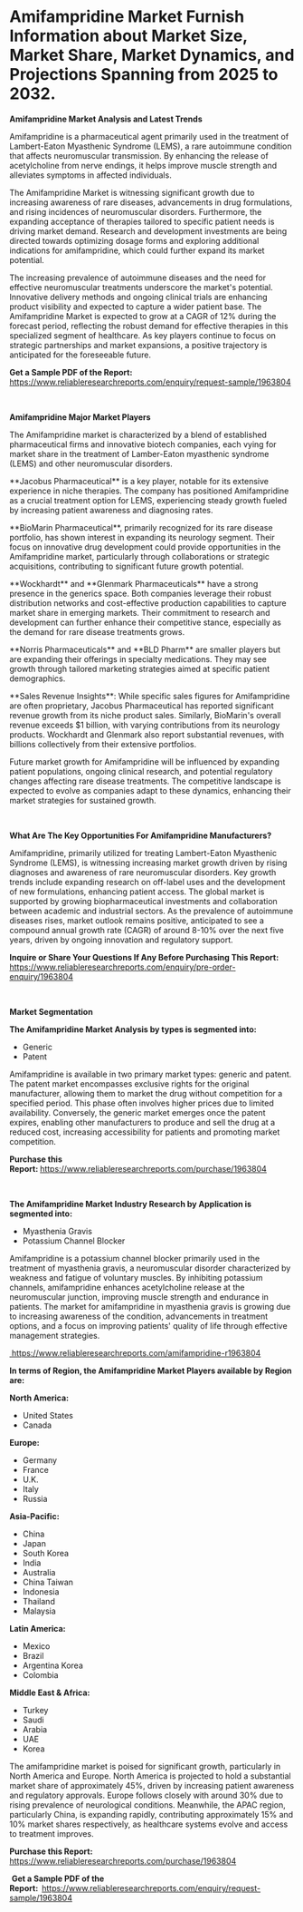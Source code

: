 <p><h1>Amifampridine Market Furnish Information about Market Size, Market Share, Market Dynamics, and Projections Spanning from 2025 to 2032.</h1></p><p><strong>Amifampridine Market Analysis and Latest Trends</strong></p>
<p><p>Amifampridine is a pharmaceutical agent primarily used in the treatment of Lambert-Eaton Myasthenic Syndrome (LEMS), a rare autoimmune condition that affects neuromuscular transmission. By enhancing the release of acetylcholine from nerve endings, it helps improve muscle strength and alleviates symptoms in affected individuals. </p><p>The Amifampridine Market is witnessing significant growth due to increasing awareness of rare diseases, advancements in drug formulations, and rising incidences of neuromuscular disorders. Furthermore, the expanding acceptance of therapies tailored to specific patient needs is driving market demand. Research and development investments are being directed towards optimizing dosage forms and exploring additional indications for amifampridine, which could further expand its market potential.</p><p>The increasing prevalence of autoimmune diseases and the need for effective neuromuscular treatments underscore the market's potential. Innovative delivery methods and ongoing clinical trials are enhancing product visibility and expected to capture a wider patient base. The Amifampridine Market is expected to grow at a CAGR of 12% during the forecast period, reflecting the robust demand for effective therapies in this specialized segment of healthcare. As key players continue to focus on strategic partnerships and market expansions, a positive trajectory is anticipated for the foreseeable future.</p></p>
<p><strong>Get a Sample PDF of the Report:&nbsp;</strong> <a href="https://www.reliableresearchreports.com/enquiry/request-sample/1963804?utm_campaign=3441&utm_medium=2&utm_source=Github&utm_content=ia&utm_term=19042025&utm_id=amifampridine">https://www.reliableresearchreports.com/enquiry/request-sample/1963804</a></p>
<p>&nbsp;</p>
<p><strong>Amifampridine Major Market Players</strong></p>
<p><p>The Amifampridine market is characterized by a blend of established pharmaceutical firms and innovative biotech companies, each vying for market share in the treatment of Lamber-Eaton myasthenic syndrome (LEMS) and other neuromuscular disorders.</p><p>**Jacobus Pharmaceutical** is a key player, notable for its extensive experience in niche therapies. The company has positioned Amifampridine as a crucial treatment option for LEMS, experiencing steady growth fueled by increasing patient awareness and diagnosing rates.</p><p>**BioMarin Pharmaceutical**, primarily recognized for its rare disease portfolio, has shown interest in expanding its neurology segment. Their focus on innovative drug development could provide opportunities in the Amifampridine market, particularly through collaborations or strategic acquisitions, contributing to significant future growth potential.</p><p>**Wockhardt** and **Glenmark Pharmaceuticals** have a strong presence in the generics space. Both companies leverage their robust distribution networks and cost-effective production capabilities to capture market share in emerging markets. Their commitment to research and development can further enhance their competitive stance, especially as the demand for rare disease treatments grows.</p><p>**Norris Pharmaceuticals** and **BLD Pharm** are smaller players but are expanding their offerings in specialty medications. They may see growth through tailored marketing strategies aimed at specific patient demographics.</p><p>**Sales Revenue Insights**: While specific sales figures for Amifampridine are often proprietary, Jacobus Pharmaceutical has reported significant revenue growth from its niche product sales. Similarly, BioMarin's overall revenue exceeds $1 billion, with varying contributions from its neurology products. Wockhardt and Glenmark also report substantial revenues, with billions collectively from their extensive portfolios.</p><p>Future market growth for Amifampridine will be influenced by expanding patient populations, ongoing clinical research, and potential regulatory changes affecting rare disease treatments. The competitive landscape is expected to evolve as companies adapt to these dynamics, enhancing their market strategies for sustained growth.</p></p>
<p>&nbsp;</p>
<p><strong>What Are The Key Opportunities For Amifampridine Manufacturers?</strong></p>
<p><p>Amifampridine, primarily utilized for treating Lambert-Eaton Myasthenic Syndrome (LEMS), is witnessing increasing market growth driven by rising diagnoses and awareness of rare neuromuscular disorders. Key growth trends include expanding research on off-label uses and the development of new formulations, enhancing patient access. The global market is supported by growing biopharmaceutical investments and collaboration between academic and industrial sectors. As the prevalence of autoimmune diseases rises, market outlook remains positive, anticipated to see a compound annual growth rate (CAGR) of around 8-10% over the next five years, driven by ongoing innovation and regulatory support.</p></p>
<p><strong>Inquire or Share Your Questions If Any Before Purchasing This Report:</strong> <a href="https://www.reliableresearchreports.com/enquiry/pre-order-enquiry/1963804?utm_campaign=3441&utm_medium=2&utm_source=Github&utm_content=ia&utm_term=19042025&utm_id=amifampridine">https://www.reliableresearchreports.com/enquiry/pre-order-enquiry/1963804</a></p>
<p>&nbsp;</p>
<p><strong>Market Segmentation</strong></p>
<p><strong>The Amifampridine Market Analysis by types is segmented into:</strong></p>
<p><ul><li>Generic</li><li>Patent</li></ul></p>
<p><p>Amifampridine is available in two primary market types: generic and patent. The patent market encompasses exclusive rights for the original manufacturer, allowing them to market the drug without competition for a specified period. This phase often involves higher prices due to limited availability. Conversely, the generic market emerges once the patent expires, enabling other manufacturers to produce and sell the drug at a reduced cost, increasing accessibility for patients and promoting market competition.</p></p>
<p><strong>Purchase this Report:&nbsp;</strong><a href="https://www.reliableresearchreports.com/purchase/1963804?utm_campaign=3441&utm_medium=2&utm_source=Github&utm_content=ia&utm_term=19042025&utm_id=amifampridine">https://www.reliableresearchreports.com/purchase/1963804</a></p>
<p>&nbsp;</p>
<p><strong>The Amifampridine Market Industry Research by Application is segmented into:</strong></p>
<p><ul><li>Myasthenia Gravis</li><li>Potassium Channel Blocker</li></ul></p>
<p><p>Amifampridine is a potassium channel blocker primarily used in the treatment of myasthenia gravis, a neuromuscular disorder characterized by weakness and fatigue of voluntary muscles. By inhibiting potassium channels, amifampridine enhances acetylcholine release at the neuromuscular junction, improving muscle strength and endurance in patients. The market for amifampridine in myasthenia gravis is growing due to increasing awareness of the condition, advancements in treatment options, and a focus on improving patients' quality of life through effective management strategies.</p></p>
<p><a href="https://www.reliableresearchreports.com/amifampridine-r1963804?utm_campaign=3441&utm_medium=2&utm_source=Github&utm_content=ia&utm_term=19042025&utm_id=amifampridine">&nbsp;https://www.reliableresearchreports.com/amifampridine-r1963804</a></p>
<p><strong>In terms of Region, the Amifampridine Market Players available by Region are:</strong></p>
<p>
    <p> <strong> North America: </strong>
        <ul>
            <li>United States</li>
            <li>Canada</li>
        </ul>
        </p> 
    <p> <strong> Europe: </strong>
        <ul>
            <li>Germany</li>
            <li>France</li>
            <li>U.K.</li>
            <li>Italy</li>
            <li>Russia</li>
        </ul>
        </p> 
    <p> <strong> Asia-Pacific: </strong>
        <ul>
            <li>China</li>
            <li>Japan</li>
            <li>South Korea</li>
            <li>India</li>
            <li>Australia</li>
            <li>China Taiwan</li>
            <li>Indonesia</li>
            <li>Thailand</li>
            <li>Malaysia</li>
        </ul>
        </p> 
    <p> <strong> Latin America: </strong>
        <ul>
            <li>Mexico</li>
            <li>Brazil</li>
            <li>Argentina Korea</li>
            <li>Colombia</li>
        </ul>
        </p> 
    <p> <strong> Middle East & Africa: </strong>
        <ul>
            <li>Turkey</li>
            <li>Saudi</li>
            <li>Arabia</li>
            <li>UAE</li>
            <li>Korea</li>
        </ul>
    </p>
    </p>
<p><p>The amifampridine market is poised for significant growth, particularly in North America and Europe. North America is projected to hold a substantial market share of approximately 45%, driven by increasing patient awareness and regulatory approvals. Europe follows closely with around 30% due to rising prevalence of neurological conditions. Meanwhile, the APAC region, particularly China, is expanding rapidly, contributing approximately 15% and 10% market shares respectively, as healthcare systems evolve and access to treatment improves.</p></p>
<p><strong>Purchase this Report: </strong><a href="https://www.reliableresearchreports.com/purchase/1963804?utm_campaign=3441&utm_medium=2&utm_source=Github&utm_content=ia&utm_term=19042025&utm_id=amifampridine">https://www.reliableresearchreports.com/purchase/1963804</a></p>
<p>&nbsp;<strong>Get a Sample PDF of the Report:&nbsp;&nbsp;</strong><a href="https://www.reliableresearchreports.com/enquiry/request-sample/1963804?utm_campaign=3441&utm_medium=2&utm_source=Github&utm_content=ia&utm_term=19042025&utm_id=amifampridine">https://www.reliableresearchreports.com/enquiry/request-sample/1963804</a></p>
<p><strong></strong></p>
<p><p></p><p></p><p></p></p>